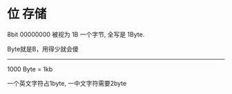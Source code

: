 # 位 存储

8bit 00000000  被视为 1B 一个字节, 全写是 1Byte. 

Byte就是B，用得少就会傻

--- 

1000 Byte = 1kb 

一个英文字符占1byte, 一中文字符需要2byte
